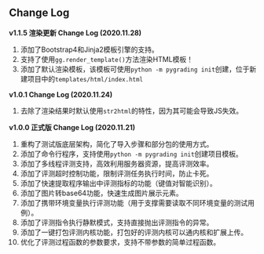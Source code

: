 ## Change Log

**v1.1.5 渲染更新 Change Log (2020.11.28)**  
1. 添加了Bootstrap4和Jinja2模板引擎的支持。
2. 支持了使用`gg.render_template()`方法渲染HTML模板！
3. 添加了默认渲染模板，该模板可使用`python -m pygrading init`创建，位于新建项目中的`templates/html/index.html`

**v1.0.1 Change Log (2020.11.24)**  
1. 去除了渲染结果时默认使用`str2html`的特性，因为其可能会导致JS失效。

**v1.0.0 正式版 Change Log (2020.11.21)**  
1. 重构了测试版底层架构，简化了导入步骤和部分包的使用方式。
2. 添加了命令行程序，支持使用`python -m pygrading init`创建项目模板。
3. 添加了多线程评测支持，高效利用服务器资源，提高评测效率。
4. 添加了评测超时控制功能，限制评测任务执行时间，防止卡死。
5. 添加了快速提取程序输出中评测指标的功能（键值对智能识别）。
6. 添加了图片转base64功能，快速生成图片展示元素。
7. 添加了携带环境变量执行评测功能（用于支撑需要读取不同环境变量的测试用例）。
8. 添加了评测指令执行静默模式，支持直接抛出评测指令的异常。
9. 添加了一键打包评测内核功能，打包好的评测内核可以通内核和扩展上传。
10.  优化了评测过程函数的参数要求，支持不带参数的简单过程函数。